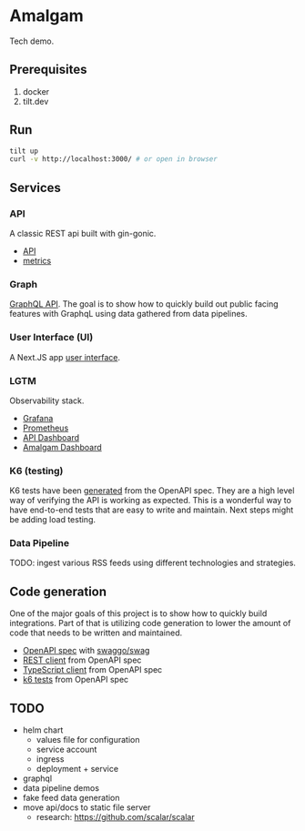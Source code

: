 # Amalgam

Tech demo.

## Prerequisites

1. docker
2. tilt.dev

## Run

```sh
tilt up
curl -v http://localhost:3000/ # or open in browser
```

## Services

### API

A classic REST api built with gin-gonic.

- [API](http://localhost:8080)
- [metrics](http://localhost:8080/metrics)

### Graph

[GraphQL API](http://localhost:8082). The goal is to show how to quickly build out public facing features with GraphqL using data gathered from data pipelines.

### User Interface (UI)

A Next.JS app [user interface](http://localhost:3000/).

### LGTM

Observability stack.

- [Grafana](http://localhost:3001/)
- [Prometheus](http://localhost:9090/)
- [API Dashboard](http://localhost:3001/d/amalgam-gin-dashboard/gin-application-metrics?orgId=1&refresh=5s)
- [Amalgam Dashboard](http://localhost:3001/d/amalgam-dashboard/amalgam?orgId=1&refresh=5s)

### K6 (testing)

K6 tests have been [generated](./k6/tests/README.md) from the OpenAPI spec. They are a high level way of verifying the API is working as expected. This is a wonderful way to have end-to-end tests that are easy to write and maintain. Next steps might be adding load testing.

### Data Pipeline

TODO: ingest various RSS feeds using different technologies and strategies.

## Code generation

One of the major goals of this project is to show how to quickly build integrations. Part of that is utilizing code generation to lower the amount of code that needs to be written and maintained.

- [OpenAPI spec](./api/docs/swagger.yaml) with [swaggo/swag](https://github.com/swaggo/swag)
- [REST client](./pkg/client/README.md) from OpenAPI spec
- [TypeScript client](./ui/app/lib/client/) from OpenAPI spec
- [k6 tests](./k6/README.md) from OpenAPI spec

## TODO

- helm chart
  - values file for configuration
  - service account
  - ingress
  - deployment + service
- graphql
- data pipeline demos
- fake feed data generation
- move api/docs to static file server
  - research: <https://github.com/scalar/scalar>
